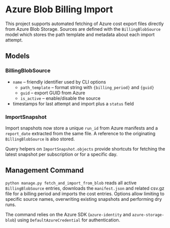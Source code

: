 # Azure Blob Billing Import

This project supports automated fetching of Azure cost export files directly from
Azure Blob Storage. Sources are defined with the `BillingBlobSource` model which
stores the path template and metadata about each import attempt.

## Models

### BillingBlobSource
- `name` – friendly identifier used by CLI options
    - `path_template` – format string with `{billing_period}` and `{guid}`
    - `guid` – export GUID from Azure
    - `is_active` – enable/disable the source
- timestamps for last attempt and import plus a `status` field

### ImportSnapshot
Import snapshots now store a unique `run_id` from Azure manifests and a
`report_date` extracted from the same file. A reference to the originating
`BillingBlobSource` is also stored.

Query helpers on `ImportSnapshot.objects` provide shortcuts for fetching the
latest snapshot per subscription or for a specific day.

## Management Command

`python manage.py fetch_and_import_from_blob` reads all active
`BillingBlobSource` entries, downloads the `manifest.json` and related csv.gz
file for a billing period and imports the cost entries. Options allow limiting to
specific source names, overwriting existing snapshots and performing dry runs.

The command relies on the Azure SDK (`azure-identity` and `azure-storage-blob`)
using `DefaultAzureCredential` for authentication.

